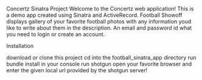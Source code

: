Concertz Sinatra Project
Welcome to the Concertz web application! This is a demo app created using Sinatra and ActiveRecord. Football Showoff displays gallery of your favorite football photos with any information youd like to write about them in the description. An email and password id what you need to login or create an account.

Installation


download or clone this project
cd into the football_sinatra_app directory
run bundle install in your console
run shotgun
open your favorite browser and enter the given local url provided by the shotgun server!